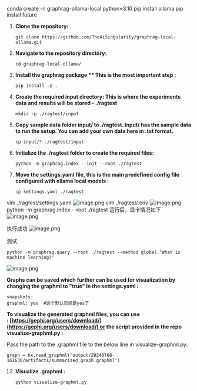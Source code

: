 conda create -n graphrag-ollama-local python=3.10
pip install ollama
pip install future

1. **Clone the repository:**
    
    ```shell
    git clone https://github.com/TheAiSingularity/graphrag-local-ollama.git
    ```
    
2. **Navigate to the repository directory:**
    
    ```shell
    cd graphrag-local-ollama/
    ```
    
3. **Install the graphrag package ** This is the most important step :**
    
    ```shell
    pip install -e .
    ```
    
4. **Create the required input directory: This is where the experiments data and results will be stored - ./ragtest**
    
    ```shell
    mkdir -p ./ragtest/input
    ```
    
5. **Copy sample data folder input/ to ./ragtest. Input/ has the sample data to run the setup. You can add your own data here in .txt format.**
    
    ```shell
    cp input/* ./ragtest/input
    ```
    
6. **Initialize the ./ragtest folder to create the required files:**
    
    ```shell
    python -m graphrag.index --init --root ./ragtest
    ```
    
7. **Move the settings.yaml file, this is the main predefined config file configured with ollama local models :**
    
    ```shell
    cp settings.yaml ./ragtest
    ```

vim ./ragtest/settings.yaml
![image.png](https://gitee.com/hxc8/images9/raw/master/img/202409072011959.png)
vim ./ragtest/.env
![image.png](https://gitee.com/hxc8/images9/raw/master/img/202409072011805.png)
python -m graphrag.index --root ./ragtest   运行后，显卡情况如下
![image.png](https://gitee.com/hxc8/images9/raw/master/img/202409072012163.png)

执行成功
![image.png](https://gitee.com/hxc8/images9/raw/master/img/202409072015473.png)

测试

```
python -m graphrag.query --root ./ragtest --method global "What is machine learning?"
```
![image.png](https://gitee.com/hxc8/images9/raw/master/img/202409072020011.png)



**Graphs can be saved which further can be used for visualization by changing the graphml to "true" in the settings.yaml :**

```
snapshots:
graphml: yes  #这个默认已经是yes了
```

**To visualize the generated graphml files, you can use : [https://gephi.org/users/download/](https://gephi.org/users/download/) or the script provided in the repo visualize-graphml.py :**

Pass the path to the .graphml file to the below line in visualize-graphml.py:

```
graph = nx.read_graphml('output/20240708-161630/artifacts/summarized_graph.graphml') 
```

13. **Visualize .graphml :**
    
    ```shell
    python visualize-graphml.py
    ```